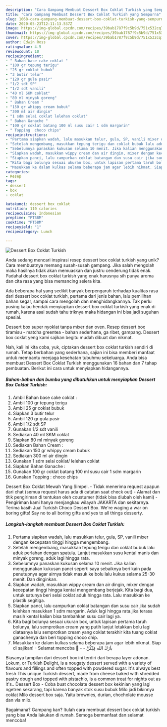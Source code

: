 ```yaml
---
description: "Cara Gampang Membuat Dessert Box Coklat Turkish yang Sempurna"
title: "Cara Gampang Membuat Dessert Box Coklat Turkish yang Sempurna"
slug: 1068-cara-gampang-membuat-dessert-box-coklat-turkish-yang-sempurna
date: 2020-05-23T12:11:13.537Z
image: https://img-global.cpcdn.com/recipes/39bab1787f9c5b9d/751x532cq70/dessert-box-coklat-turkish-foto-resep-utama.jpg
thumbnail: https://img-global.cpcdn.com/recipes/39bab1787f9c5b9d/751x532cq70/dessert-box-coklat-turkish-foto-resep-utama.jpg
cover: https://img-global.cpcdn.com/recipes/39bab1787f9c5b9d/751x532cq70/dessert-box-coklat-turkish-foto-resep-utama.jpg
author: Edwin Ross
ratingvalue: 4.5
reviewcount: 10
recipeingredient:
- " Bahan base cake coklat "
- "100 gr tepung terigu"
- "25 gr coklat bubuk"
- "3 butir telur"
- "120 gr gula pasir"
- "1/2 sdt SP"
- "1/2 sdt vanili"
- "40 ml SKM coklat"
- "80 ml minyak goreng"
- " Bahan Cream "
- "150 gr whippy cream bubuk"
- "300 ml air dingin"
- "1 sdm selai coklat lelehan coklat"
- " Bahan Ganache "
- "100 gr coklat batang 100 ml susu cair 1 sdm margarin"
- " Topping  choco chips"
recipeinstructions:
- "Pertama siapkan wadah, lalu masukkan telur, gula, SP, vanili mixer dengan kecepatan tinggi hingga mengembang."
- "Setelah mengembang, masukkan tepung terigu dan coklat bubuk lalu aduk perlahan dengan spatula. Lanjut masukkan susu kental manis dan minyak goreng, aduk lagi hingga rata."
- "Sebelumnya panaskan kukusan selama 10 menit. Jika kalian menggunakan kukusan panci seperti saya sebaiknya beri kain pada penutupnya agar airnya tidak masuk ke bolu lalu kukus selama 25-30 menit. Dan dinginkan."
- "Siapkan wadah, masukkan wippy cream dan air dingin, mixer dengan kecepatan tinggi hingga kental mengembang berjejak. Kita bagi dua, untuk satunya beri selai coklat aduk hingga rata. Lalu masukkan ke plastik segitiga."
- "Siapkan panci, lalu campurkan coklat batangan dan susu cair jika sudah lelehkan masukkan 1 sdm margarin. Aduk lagi hingga rata.jika terasa masih kental kalian bisa tambahkan susu cair lagi ya."
- "Kita bagi bolunya sesuai ukuran box, untuk lapisan pertama taruh bolunya, lalu semprotkan cream yang putih lanjut letakkan bolu lagi diatasnya lalu semprotkan cream yang coklat terakhir kita tuang coklat ganachenya dan beri topping choco chip."
- "Masukkan ke dalam kulkas selama beberapa jam agar lebih nikmat. Siap di sajikan!  Selamat mencoba 🤝  باَرَكَ الله فِيْكُنَّ"
categories:
- Resep
tags:
- dessert
- box
- coklat

katakunci: dessert box coklat 
nutrition: 110 calories
recipecuisine: Indonesian
preptime: "PT38M"
cooktime: "PT58M"
recipeyield: "1"
recipecategory: Lunch

---
```



![Dessert Box Coklat Turkish](https://img-global.cpcdn.com/recipes/39bab1787f9c5b9d/751x532cq70/dessert-box-coklat-turkish-foto-resep-utama.jpg)

Anda sedang mencari inspirasi resep dessert box coklat turkish yang unik? Cara membuatnya memang susah-susah gampang. Jika salah mengolah maka hasilnya tidak akan memuaskan dan justru cenderung tidak enak. Padahal dessert box coklat turkish yang enak harusnya sih punya aroma dan cita rasa yang bisa memancing selera kita.

Ada beberapa hal yang sedikit banyak berpengaruh terhadap kualitas rasa dari dessert box coklat turkish, pertama dari jenis bahan, lalu pemilihan bahan segar, sampai cara mengolah dan menghidangkannya. Tak perlu pusing kalau hendak menyiapkan dessert box coklat turkish yang enak di rumah, karena asal sudah tahu triknya maka hidangan ini bisa jadi suguhan spesial.

Dessert box super nyoklat tanpa mixer dan oven. Resep dessert box tiramisu - matcha greentea - bahan sederhana, ga ribet, gampang. Dessert box coklat yeng kami sajikan begitu mudah dibuat dan nikmat.


Nah, kali ini kita coba, yuk, ciptakan dessert box coklat turkish sendiri di rumah. Tetap berbahan yang sederhana, sajian ini bisa memberi manfaat untuk membantu menjaga kesehatan tubuhmu sekeluarga. Anda bisa membuat Dessert Box Coklat Turkish menggunakan 16 bahan dan 7 tahap pembuatan. Berikut ini cara untuk menyiapkan hidangannya.

<!--inarticleads1-->

##### Bahan-bahan dan bumbu yang dibutuhkan untuk menyiapkan Dessert Box Coklat Turkish:

1. Ambil  Bahan base cake coklat :
1. Ambil 100 gr tepung terigu
1. Ambil 25 gr coklat bubuk
1. Siapkan 3 butir telur
1. Ambil 120 gr gula pasir
1. Ambil 1/2 sdt SP
1. Gunakan 1/2 sdt vanili
1. Sediakan 40 ml SKM coklat
1. Siapkan 80 ml minyak goreng
1. Sediakan  Bahan Cream :
1. Sediakan 150 gr whippy cream bubuk
1. Sediakan 300 ml air dingin
1. Gunakan 1 sdm selai coklat/ lelehan coklat
1. Siapkan  Bahan Ganache :
1. Gunakan 100 gr coklat batang 100 ml susu cair 1 sdm margarin
1. Gunakan  Topping : choco chips


Dessert Box Coklat Mewah Yang Simpel. - Tidak menerima request apapun dari chat (semua request harus ada di catatan saat check out) - Alamat dan titik pengiriman di tentukan oleh coustumer (tidak bisa diubah oleh kami) - Pengiriman kami hanya menjangkau wilayah JAKARTA dan sekitarnya. Terima kasih Jual Turkish Choco Dessert Box. We&#39;re waging a war on boring gifts! Say no to all boring gifts and yes to all things desserty. 

<!--inarticleads2-->

##### Langkah-langkah membuat Dessert Box Coklat Turkish:

1. Pertama siapkan wadah, lalu masukkan telur, gula, SP, vanili mixer dengan kecepatan tinggi hingga mengembang.
1. Setelah mengembang, masukkan tepung terigu dan coklat bubuk lalu aduk perlahan dengan spatula. Lanjut masukkan susu kental manis dan minyak goreng, aduk lagi hingga rata.
1. Sebelumnya panaskan kukusan selama 10 menit. Jika kalian menggunakan kukusan panci seperti saya sebaiknya beri kain pada penutupnya agar airnya tidak masuk ke bolu lalu kukus selama 25-30 menit. Dan dinginkan.
1. Siapkan wadah, masukkan wippy cream dan air dingin, mixer dengan kecepatan tinggi hingga kental mengembang berjejak. Kita bagi dua, untuk satunya beri selai coklat aduk hingga rata. Lalu masukkan ke plastik segitiga.
1. Siapkan panci, lalu campurkan coklat batangan dan susu cair jika sudah lelehkan masukkan 1 sdm margarin. Aduk lagi hingga rata.jika terasa masih kental kalian bisa tambahkan susu cair lagi ya.
1. Kita bagi bolunya sesuai ukuran box, untuk lapisan pertama taruh bolunya, lalu semprotkan cream yang putih lanjut letakkan bolu lagi diatasnya lalu semprotkan cream yang coklat terakhir kita tuang coklat ganachenya dan beri topping choco chip.
1. Masukkan ke dalam kulkas selama beberapa jam agar lebih nikmat. Siap di sajikan!  - Selamat mencoba 🤝 -  - باَرَكَ الله فِيْكُنَّ


Biasanya tampilan dari dessert box ini terdiri dari berapa layer adonan. Lokum, or Turkish Delight, is a nougaty dessert served with a variety of flavours and fillings and often topped with powdered sugar. It&#39;s always best fresh This unique Turkish dessert, made from cheese baked with shredded pastry dough and topped with pistachio, is a common treat for nights out as it&#39;s.. Dessert Box - Coba buat chocolate dessert box kekinian yang lagi ngetren sekarang, tapi karena banyak stok susu bubuk Milo jadi bikinnya coklat Milo dessert box saja. Yaitu brownies, durian, chocholate mousse dan vla milo. 

Bagaimana? Gampang kan? Itulah cara membuat dessert box coklat turkish yang bisa Anda lakukan di rumah. Semoga bermanfaat dan selamat mencoba!

